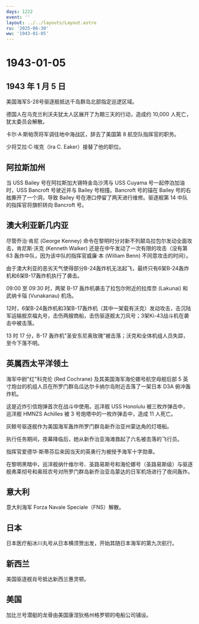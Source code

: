 ```yaml
---
days: 1222
event: ''
layout: ../../layouts/Layout.astro
ru: '2025-06-30'
ww: '1943-01-05'
---
```


# 1943-01-05

## 1943 年 1 月 5 日

美国海军S-28号驱逐舰抵达千岛群岛北部指定巡逻区域。

德国人在乌克兰利沃夫犹太人区展开了为期三天的行动，造成约 10,000
人死亡，犹太委员会解散。

卡尔·A·斯帕茨将军调往地中海战区，辞去了美国第 8 航空队指挥官的职务。

少将艾拉·C·埃克（Ira C. Eaker）接替了他的职位。

## 阿拉斯加州

当 USS Bailey 号在阿拉斯加大锡特金岛沙湾与 USS Cuyama
号一起停泊加油时，USS Bancroft 号驶近并与 Bailey 号相撞。Bancroft
号的锚在 Bailey 号的右舷撕开了一个洞，导致 Bailey
号在港口停留了两天进行维修。驱逐舰第 14 中队的指挥官将旗帜转向 Bancroft
号。

## 澳大利亚新几内亚

尽管乔治·肯尼 (George Kenney)
命令在黎明时分对新不列颠岛拉包尔发动全面攻击，肯尼斯·沃克 (Kenneth
Walker) 还是在中午发动了一次有限的攻击（没有第 63
轰炸中队，因为该中队的指挥官威廉·本 (William Benn) 不同意攻击的时间）。

由于澳大利亚的恶劣天气使得部分B-24轰炸机无法起飞，最终只有6架B-24轰炸机和6架B-17轰炸机执行了袭击。

09:00 至 09:30 时，两架 B-17 轰炸机袭击了拉包尔附近的拉库奈 (Lakunai)
和武纳卡瑙 (Vunakanau) 机场。

12时，6架B-24轰炸机和3架B-17轰炸机（其中一架载有沃克）发动攻击，击沉陆军运输舰京福丸号，击伤两艘商船，击伤驱逐舰太刀风号；3架Ki-43战斗机在袭击中被击落。

13 时 17 分，B-17
轰炸机"圣安东尼奥玫瑰"被击落；沃克和全体机组人员失踪，至今下落不明。

## 英属西太平洋领土

海军中尉"红"科克伦 (Red Cochrane) 及其美国海军海伦娜号航空母舰后部 5
英寸炮台的机组人员在所罗门群岛瓜达尔卡纳尔岛附近击落了一架日本 D3A
俯冲轰炸机。

这是近炸引信炮弹首次在战斗中使用。巡洋舰 USS Honolulu
被三枚炸弹击中，巡洋舰 HMNZS Achilles 被 3 号炮塔中的一枚炸弹击中，造成
11 人死亡。

灰鲸号驱逐舰作为美国海军轰炸所罗门群岛新乔治亚州蒙达角的灯塔船。

执行任务期间，夜幕降临后，她从新乔治亚海滩救起了六名被击落的飞行员。

指挥官爱德华·斯蒂芬后来因当天的英勇行为被授予海军十字勋章。

在黎明黑暗中，巡洋舰纳什维尔号、圣路易斯号和海伦娜号（圣路易斯级）与驱逐舰弗莱彻号和奥班农号对所罗门群岛新乔治亚岛蒙达的日军机场进行了夜间轰炸。

## 意大利

意大利海军 Forza Navale Speciale（FNS）解散。

## 日本

日本医疗船冰川丸号从日本横须贺出发，开始其随日本海军的第九次航行。

## 新西兰

美国驱逐舰肖号抵达新西兰惠灵顿。

## 美国

加比兰号潜艇的龙骨由美国康涅狄格州格罗顿的电船公司铺设。